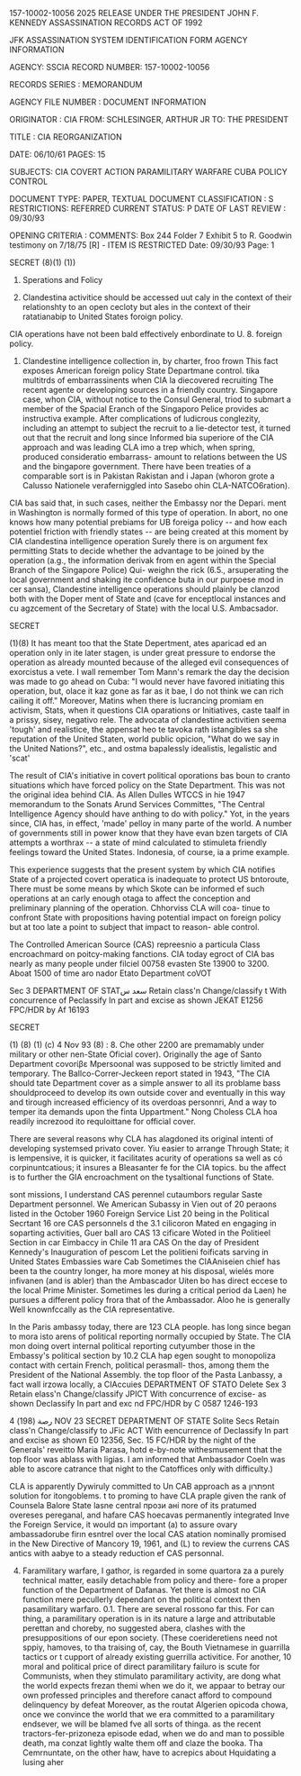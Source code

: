 157-10002-10056
2025 RELEASE UNDER THE PRESIDENT JOHN F. KENNEDY ASSASSINATION RECORDS ACT OF 1992

JFK ASSASSINATION SYSTEM
IDENTIFICATION FORM
AGENCY INFORMATION

AGENCY: SSCIA
RECORD NUMBER: 157-10002-10056

RECORDS SERIES :
MEMORANDUM

AGENCY FILE NUMBER :
DOCUMENT INFORMATION

ORIGINATOR : CIA
FROM: SCHLESINGER, ARTHUR JR
TO: THE PRESIDENT

TITLE :
CIA REORGANIZATION

DATE: 06/10/61
PAGES: 15

SUBJECTS:
CIA
COVERT ACTION
PARAMILITARY WARFARE
CUBA
POLICY CONTROL

DOCUMENT TYPE: PAPER, TEXTUAL DOCUMENT
CLASSIFICATION : S
RESTRICTIONS: REFERRED
CURRENT STATUS: P
DATE OF LAST REVIEW : 09/30/93

OPENING CRITERIA :
COMMENTS:
Box 244
Folder 7
Exhibit 5 to R. Goodwin testimony on 7/18/75
[R] - ITEM IS RESTRICTED
Date: 09/30/93
Page: 1

SECRET
(8)(1)
(1))
1. Sperations and Folicy

3. Clandestina activitice should be accessed uut caly in the context
of their relationshty to an open cecloty but ales in the context of their
ratatianabip to United States foroign policy.

CIA operations have not been bald effectively enbordinate to U. 8.
foreign policy.

1. Clandestine intelligence collection in, by charter, froo frown
This fact exposes American foreign policy
State Departmane control.
tika multitrds of embarrassinents when CIA la diecovered recruiting
The recent
agente or developing sources in a friendly country.
Singapore case, whon CIA, without notice to the Consul General,
triod to submart a member of the Spacial Eranch of the Singaporo
Pelice provides ac instructiva example. After complications of
ludicrous conglezity, including an attempt to subject the recruit to
a lie-detector test, it turned out that the recruit and long since
Informed bia superiore of the CIA approach and was leading CLA
imo a trep which, when spring, produced consideratio embarrass-
amount to relations between the US and the bingapore government.
There have been treaties of a comparable sort is in Pakistan Rakistan and i
Japan (whoron grote a Calusso Nationele veraferniggled into Sasebo
ohin CLA-NATCO6ration).

CIA bas said that, in such cases, neither the Embassy nor the Depari.
ment in Washington is normally formed of this type of operation.
In abort, no one knows how many potential prebiams for UB foreiga
policy -- and how each potentiel friction with friendly states -- are
being created at this moment by CIA clandestina intelligence operation
Surely there is on argument fex permitting Stats to decide whether the
advantage to be joined by the operation (a.g., the information derivak
from en agent within the Special Branch of the Singapore Police) Qui-
weighn the rick (6.5., arsuperating the local government and shaking
ite confidence buta in our purpoese mod in cer sansa), Clandestine
intelligence operations should plainly be clanzod both with the Doper
ment of State and (cave for enceptlocal instances and cu agzcement of
the Secretary of State) with the local U.S. Ambacsador.

SECRET

(1)(8)
It has meant too that the State Depertment, ates aparicad ed an
operation only in ite later stagen, is under great pressure to
endorse the operation as already mounted because of the alleged
evil consequences of exorcistus a vete. I wall remember Tom
Mann's remark the day the decision was made to go ahead on Cuba:
"I would never have favored initiating this operation, but, olace it
kaz gone as far as it bae, I do not think we can rich cailing it off."
Moreover, Matins when there is lucrancing promiam en activism,
Stats, when it questions CIA oparations or Initiatives, caste taalf in
a prissy, sisey, negativo rele. The advocata of clandestine activitien
seema 'tough' and realistice, the appensat heo te tavoka rath istangibles
sa she reputation of the United Staten, world public opicion, "What
do we say in the United Nations?", etc., and ostma bapalessly
idealistis, legalistic and 'scat'

The result of CIA's initiative in covert political oporations bas boun
to cranto situations which have forced policy on the State Department.
This was not the original idea behind CIA. As Allen Dulles WTCCS
in hie 1947 memorandum to the Sonats Arund Services Committes,
"The Central Intelligence Agency should have anthing to do with policy."
Yot, in the years since, CIA has, in effect, 'made' pelloy in many
parte of the world. A number of governments still in power know
that they have evan bzen targets of CIA attempts a worthrax --
a state of mind calculated to stimuleta friendly feelings toward the
United States. Indonesia, of course, ia a prime example.

This experience suggests that the present system by which CIA notifies
State of a projected covert operatica is inadequate to protect US
bntoroute,
There must be some means by which Skote can be informed
ef such operations at an carly enough otaga to affect the conception
and preliminary planning of the operation. Chhorviss CLA will coa-
tinue to confront State with propositions having potential impact on
foreign policy but at too late a point to subject that impact to reason-
able control.

The Controlled American Source (CAS) repreesnio a particula
Class encroachmard on poitcy-making fanctions. CIA today
egroct of CIA
bas nearly as many people under filciel 00758 evasten Ste
13900 to 3200. Aboat 1500 of time aro nador Etato Department coVOT

Sec 3
DEPARTMENT OF STATسعد س
Retain class'n Change/classify t
With concurrence of
Peclassify In part and excise as shown
JEKAT E1256
FPC/HDR by
Af 16193

SECRET

(1) (8)
(1) (c)
4 Nov 93
(8)
:
8.
Che other 2200 are premamably under military or other nen-State
Oficial cover). Originally the age of Santo Department covorίβε
Mpersoonal was supposed to be strictly limited and temporary.
The Ballco-Correr-Jeckeen report stated in 1943, "The CIA should
tate Department cover as a simple answer to all its problame
bass shouldproceed to develop its own outside cover and eventually in
this way and tirough increased efficiency of its overdoas personnri,
And a way to temper ita demands upon the finta Uppartment." Nong
Choless CLA hoa readily increzood ito requloittane for official cover.

There are several reasons why CLA has alagdoned its original intenti
of developing systemsed privato cover. Yiu easier to arrange
Through State; it is lempensive, it is quicker, it facilitates
acurity of operations sa well as có corpinuntcatious; it insures a
Bleasanter fe for the CIA topics. bu the affect is to further the
GIA encroachment on the tysaltional functions of State.

sont missions, I understand CAS perennel cutaumbors regular
Saste Department personnel. We American Subassy in Vien
out of 20 peraons listed in the October 1960 Foreign Service List 20
being in the Political Secrtant 16 ore CAS personnels d the 3.1 cilicoron
Mated en engaging in soparting activities, Guer ball aro CAS
13 cificare Woted in the Politieel Section in car Eimbaccy in Chile
11 ara CAS On the day of President Kennedy's Inauguration of pescom
Let the politieni foificats sarving in United States Embassies ware Cab
Sometimes the CIAAniseien chief has been ta the country longer, ha
more money at his disposal, wielés more infivanen (and is abler) than
the Ambascador Uiten bo has direct eccese to the local Prime
Minister. Sometimes les during a critical period da Laen) he pursues
a different policy frora that of the Ambassador. Aloo he is generally
Well knownfccally as the CIA representative.

In the Paris ambassy today, there are 123 CLA people.
has long since began to mora isto arens of political reporting normally
occupied by State. The CIA mon doing overt internal political reporting
cutyumber those in the Embassy's political section by 10.2 CLA hap
egen sought to monopoliza contact with certain French, political perasmall-
thos, among them the President of the National Assembly.
the top floor of the Pasta Lanbassy, a fact wall irzowa locally, a
CIAccuies
DEPARTMENT OF STATO
Delete Sex 3 Retain elass'n Change/classify
JPICT
With concurrence of
excise- as shown
Declassify In part and exc nd
FPC/HDR by
C
0587 1246-193

رصة
(198)
4 NOV 23
SECRET
DEPARTMENT OF STATE
Solite Secs Retain class'n Change/classify to
JFic
ACT
With eencurrence of
Declassify In part and excise as shown
E0 12356, Sec. 15
FC/HDR by
the night of the Generals' reveitto Maria Parasa, hotd
e-by-note
withesmusement that the top floor was ablass with ligias. I am
informed that Ambassador Coeln was able to ascore catrance that
night to the Catoffices only with difficulty.)

CLA is apparently Dywiruly committed to Un CAB approach as a
פתרוןnt solution for itongoblems. t to proming to have CLA
praple given the rank of Counsela Balore State lasne central
прози ані пore of its pratumed overeses pereganal, and hafare CAS
hoecavas permanently integrated Inve the Foreign Service, it would
הם important (a) to assure ovary ambassadorube firın esntrel
over the local CAS atation nominally promised in the New Directive
of Mancory 19, 1961, and (L) to review the currens CAS antics with
aabye to a steady reduction ef CAS personnal.

4. Faramilitary warfare, I gathor, is regarded in some quartora
za a purely technical matter, easily detachable from policy and there-
fore a proper function of the Department of Dafanas. Yet there is
almost no CIA function mere pecullerly dependant on the political
context then pasamilitary warfaro.
0.1.
There are several rossono far this. For can thing, a paramilitary
operation is in its nature a large and attributable perettan and choreby,
no suggested abera, clashes with the presuppositions of our epon
society. (These coerideretiens need not sppiy, hamoves, to tha
traising of, cay, the Bouth Vietnamese in guarrilla tactics or t
cupport of already existing guerrilla activitice. For another, 10
moral and political price of direct paramilitary failuro is scute for
Communists, when they stimulato paramilitary activity, are
dong what the world expects frezan themi when we do it, we appaar
to betray our own professed principles and therefore canact afford to
compound delinquency by defeat Moreover, as the routat Algerien
opicoda chowa, once we convince the world that we era committed to a
paramilitary endsever, we will be blamed fve all sorts of thinga.
as the recent tractors-fer-prizoneza episode edad, when we do and
man to possible death, ma conzat lightly walte them off and claze the
booka. Tha Cemrnuntate, on the other haw, have to acrepics about
Hquidating a lusing aher
